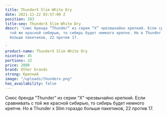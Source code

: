 ```yaml
---
title: ThunderX Slim White Dry
date: 2021-11-22 03:57:00 Z
position: 283
title-seo: ThunderX Slim White Dry
descr: 'Снюс бренда “Thunder” из серии “X” чрезвычайно крепкий. Если сравнивать с
  той же красной сибирью, то сибирь будет немного крепче. Но в Thunder x Slim гораздо
  больше пакетиков, 22 против 17.

'
product-name: ThunderX Slim White Dry
nicotine: 45
portions: 22
price: 2800
brand: Other brands
strong: Крепкий
image: "/uploads/thunderx.png"
has_availability: false
---
```


Снюс бренда “Thunder” из серии “X” чрезвычайно крепкий. Если сравнивать с той же красной сибирью, то сибирь будет немного крепче. Но в Thunder x Slim гораздо больше пакетиков, 22 против 17.
